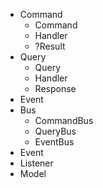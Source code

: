 - Command
  - Command
  - Handler
  - ?Result 
- Query
  - Query
  - Handler
  - Response
- Event
- Bus
  - CommandBus
  - QueryBus
  - EventBus
- Event
- Listener
- Model
